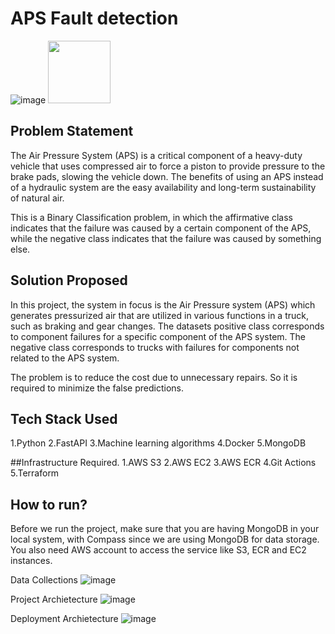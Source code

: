 # APS Fault detection

![image](https://encrypted-tbn0.gstatic.com/images?q=tbn:ANd9GcRFvRoFrreVK4f0nA9LX3cRDIxCfGozsL9Oyme-MEqYKrF1tuDO2nO95eVwc6JAN0j-N34&usqp=CAU)
<img src="https://encrypted-tbn0.gstatic.com/images?q=tbn:ANd9GcRFvRoFrreVK4f0nA9LX3cRDIxCfGozsL9Oyme-MEqYKrF1tuDO2nO95eVwc6JAN0j-N34&usqp=CAU" width="100" height="100">
## Problem Statement
The Air Pressure System (APS) is a critical component of a heavy-duty vehicle that uses compressed air to force a piston to provide pressure to the brake pads, slowing the vehicle down. The benefits of using an APS instead of a hydraulic system are the easy availability and long-term sustainability of natural air.

This is a Binary Classification problem, in which the affirmative class indicates that the failure was caused by a certain component of the APS, while the negative class indicates that the failure was caused by something else.

## Solution Proposed
In this project, the system in focus is the Air Pressure system (APS) which generates pressurized air that are utilized in various functions in a truck, such as braking and gear changes. The datasets positive class corresponds to component failures for a specific component of the APS system. The negative class corresponds to trucks with failures for components not related to the APS system.

The problem is to reduce the cost due to unnecessary repairs. So it is required to minimize the false predictions.

## Tech Stack Used
1.Python
2.FastAPI
3.Machine learning algorithms
4.Docker
5.MongoDB

##Infrastructure Required.
1.AWS S3
2.AWS EC2
3.AWS ECR
4.Git Actions
5.Terraform

## How to run?
Before we run the project, make sure that you are having MongoDB in your local system, with Compass since we are using MongoDB for data storage. You also need AWS account to access the service like S3, ECR and EC2 instances.

Data Collections
![image](https://user-images.githubusercontent.com/57321948/193536736-5ccff349-d1fb-486e-b920-02ad7974d089.png)

Project Archietecture
![image](https://user-images.githubusercontent.com/57321948/193536768-ae704adc-32d9-4c6c-b234-79c152f756c5.png)

Deployment Archietecture
![image](https://user-images.githubusercontent.com/57321948/193536973-4530fe7d-5509-4609-bfd2-cd702fc82423.png)
